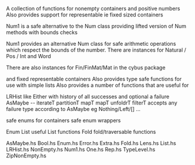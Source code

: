 A collection of functions for nonempty containers and positive numbers
Also provides support for representable ie fixed sized containers

Num1 is a safe alternative to the Num class providing lifted version of Num methods with bounds checks

Num1 provides an alternative Num class for safe arithmetic operations
which respect the bounds of the number.
There are instances for Natural / Pos / Int and Word 



There are also instances for Fin/FinMat/Mat in the cybus package


and fixed representable containers
Also provides type safe functions for use with simple lists 
Also provides a number of functions that are useful for


LRHist like Either with history of all successes and optional a failure
AsMaybe -- iterateT partitionT mapT mapT unfoldrT filterT
   accepts any failure type according to AsMaybe
     eg Nothing/Left/[] ...

safe enums for containers 
safe enum wrappers

Enum
List useful List functions
Fold fold/traversable functions


AsMaybe.hs
Bool.hs
Enum.hs
Error.hs
Extra.hs
Fold.hs
Lens.hs
List.hs
LRHist.hs
NonEmpty.hs
Num1.hs
One.hs
Rep.hs
TypeLevel.hs
ZipNonEmpty.hs